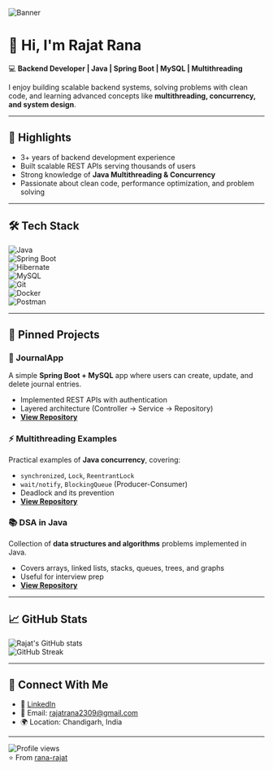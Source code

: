 <!-- Profile Banner -->
![Banner](https://raw.githubusercontent.com/rana-rajat/rana-rajat/main/banner.png)

# 👋 Hi, I'm Rajat Rana  

💻 **Backend Developer | Java | Spring Boot | MySQL | Multithreading**  

I enjoy building scalable backend systems, solving problems with clean code, and learning advanced concepts like **multithreading, concurrency, and system design**.  

---

## 🚀 Highlights  
- 3+ years of backend development experience  
- Built scalable REST APIs serving thousands of users  
- Strong knowledge of **Java Multithreading & Concurrency**  
- Passionate about clean code, performance optimization, and problem solving  

---

## 🛠️ Tech Stack  

![Java](https://img.shields.io/badge/Java-ED8B00?style=for-the-badge&logo=openjdk&logoColor=white)  
![Spring Boot](https://img.shields.io/badge/Spring_Boot-6DB33F?style=for-the-badge&logo=springboot&logoColor=white)  
![Hibernate](https://img.shields.io/badge/Hibernate-59666C?style=for-the-badge&logo=hibernate&logoColor=white)  
![MySQL](https://img.shields.io/badge/MySQL-4479A1?style=for-the-badge&logo=mysql&logoColor=white)  
![Git](https://img.shields.io/badge/Git-F05032?style=for-the-badge&logo=git&logoColor=white)  
![Docker](https://img.shields.io/badge/Docker-2496ED?style=for-the-badge&logo=docker&logoColor=white)  
![Postman](https://img.shields.io/badge/Postman-FF6C37?style=for-the-badge&logo=postman&logoColor=white)  

---

## 📌 Pinned Projects  

### 📰 JournalApp  
A simple **Spring Boot + MySQL** app where users can create, update, and delete journal entries.  
- Implemented REST APIs with authentication  
- Layered architecture (Controller → Service → Repository)  
- **[View Repository](https://github.com/rana-rajat/journalApp)**  

### ⚡ Multithreading Examples  
Practical examples of **Java concurrency**, covering:  
- `synchronized`, `Lock`, `ReentrantLock`  
- `wait/notify`, `BlockingQueue` (Producer-Consumer)  
- Deadlock and its prevention  
- **[View Repository](https://github.com/rana-rajat/Multithreading)**  

### 📚 DSA in Java  
Collection of **data structures and algorithms** problems implemented in Java.  
- Covers arrays, linked lists, stacks, queues, trees, and graphs  
- Useful for interview prep  
- **[View Repository](https://github.com/rana-rajat/dsa)**  

---

## 📈 GitHub Stats  

![Rajat's GitHub stats](https://github-readme-stats.vercel.app/api?username=rana-rajat&show_icons=true&theme=tokyonight)  
![GitHub Streak](https://github-readme-streak-stats.herokuapp.com/?user=rana-rajat&theme=dark)  

---

## 🤝 Connect With Me  
- 💼 [LinkedIn](https://www.linkedin.com/in/rajat-rana/)  
- 📧 Email: rajatrana2309@gmail.com  
- 🌍 Location: Chandigarh, India  

---

![Profile views](https://komarev.com/ghpvc/?username=rana-rajat&color=blue)  
⭐️ From [rana-rajat](https://github.com/rana-rajat)
